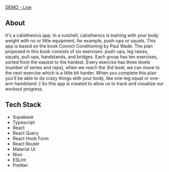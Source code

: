 [DEMO - Live](https://playful-vacherin-dac0c6.netlify.app/)

## About

It's a calisthenics app. In a nutshell, calisthenics is training with your body weight with no or little equipment, for example, push-ups or squats. This app is based on the book Convict Conditioning by Paul Wade. 
The plan proposed in this book consists of six exercises: push-ups, leg raises, squats, pull-ups, handstands, and bridges. Each group has ten exercises, sorted from the easiest to the hardest. Every exercise has three levels (number of series and reps), when we reach the 3rd level, we can move to the next exercise which is a little bit harder. When you complete this plan you'll be able to do crazy things with your body, like one-leg squat or one-arm handstand :)
So this app is created to allow us to track and visualize our workout progress. 

## Tech Stack

- Supabase
- Typescript
- React
- React Query
- React Hook Form
- React Router
- Material UI
- Nivo
- ESLint
- Prettier
